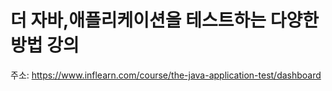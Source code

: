 # 더 자바,애플리케이션을 테스트하는 다양한방법 강의

주소: https://www.inflearn.com/course/the-java-application-test/dashboard

||||
|:-------------:|:-------------:|:-------------:|
